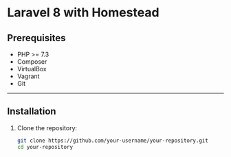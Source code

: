 # Laravel 8 with Homestead

## Prerequisites

- PHP >= 7.3
- Composer
- VirtualBox
- Vagrant
- Git

---

## Installation

1. Clone the repository:
   ```bash
   git clone https://github.com/your-username/your-repository.git
   cd your-repository
